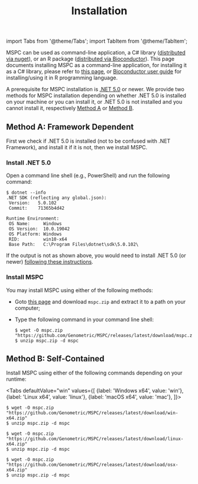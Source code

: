 ﻿---
title: Installation
---

import Tabs from '@theme/Tabs';
import TabItem from '@theme/TabItem';

MSPC can be used as command-line application, a C# library 
([distributed via nuget](https://www.nuget.org/packages/Genometric.MSPC.Core)), 
or an R package 
([distributed via Bioconductor](https://bioconductor.org/packages/release/bioc/html/rmspc.html)). 
This page documents installing MSPC as a command-line application, for 
installing it as a C# library, please refer to [this page](library/install), 
or [Bioconductor user guide](https://bioconductor.org/packages/release/bioc/vignettes/rmspc/inst/doc/rmpsc.html)
for installing/using it in R programming language.


A prerequisite for MSPC installation is [.NET 5.0](https://dotnet.microsoft.com/download/dotnet/5.0)
or newer. We provide two methods for MSPC installation depending on whether
.NET 5.0 is installed on your machine or you can install it,
or .NET 5.0 is not installed and you cannot install it, respectively
[Method A](#method-a) or [Method B](#method-b).


## Method A: Framework Dependent

First we check if .NET 5.0 is installed (not to be confused with .NET Framework), and install it if it is not, then we install MSPC.

### Install .NET 5.0
Open a command line shell (e.g., PowerShell) and run the following command:

```shell
$ dotnet --info
.NET SDK (reflecting any global.json):
 Version:   5.0.102
 Commit:    71365b4d42

Runtime Environment:
 OS Name:     Windows
 OS Version:  10.0.19042
 OS Platform: Windows
 RID:         win10-x64
 Base Path:   C:\Program Files\dotnet\sdk\5.0.102\
```

If the output is not as shown above, you would need to install
.NET 5.0 (or newer) [following these instructions](https://dotnet.microsoft.com/download/dotnet/5.0).


### Install MSPC

You may install MSPC using either of the following methods:
- Goto [this page](https://github.com/Genometric/MSPC/releases/latest) and download `mspc.zip`
and extract it to a path on your computer;
- Type the following command in your command line shell:

	```shell
	$ wget -O mspc.zip "https://github.com/Genometric/MSPC/releases/latest/download/mspc.zip"
	$ unzip mspc.zip -d mspc
	```


## Method B: Self-Contained

Install MSPC using either of the following commands depending on your runtime:


<Tabs
  defaultValue="win"
  values={[
    {label: 'Windows x64', value: 'win'},
    {label: 'Linux x64', value: 'linux'},
    {label: 'macOS x64', value: 'mac'},
  ]}>
  <TabItem value="win">

	$ wget -O mspc.zip "https://github.com/Genometric/MSPC/releases/latest/download/win-x64.zip"
	$ unzip mspc.zip -d mspc
  
  </TabItem>
  <TabItem value="linux">

	$ wget -O mspc.zip "https://github.com/Genometric/MSPC/releases/latest/download/linux-x64.zip"
	$ unzip mspc.zip -d mspc

  </TabItem>
  <TabItem value="mac">

	$ wget -O mspc.zip "https://github.com/Genometric/MSPC/releases/latest/download/osx-x64.zip"
	$ unzip mspc.zip -d mspc

  </TabItem>
</Tabs>
